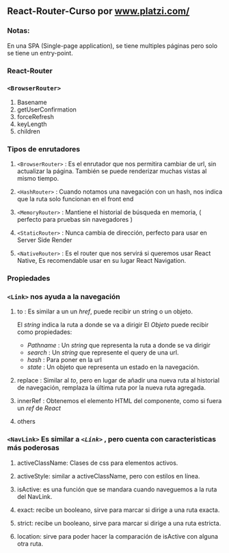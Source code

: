 ## React-Router-Curso  por www.platzi.com/‎

### Notas:

En una SPA (Single-page application), se tiene multiples páginas pero solo se tiene un entry-point.

### React-Router

### ```<BrowserRouter>```
1. Basename
2. getUserConfirmation
3. forceRefresh
4. keyLength
5. children

### Tipos de enrutadores 

1. ```<BrowserRouter>``` : Es el enrutador que nos permitira cambiar de url,
sin actualizar la página. También se puede renderizar muchas vistas al mismo tiempo.

2. ```<HashRouter>``` : Cuando notamos una navegación con un hash, nos indica que la ruta solo funcionan en el front end

3. ```<MemoryRouter>``` : Mantiene el historial de búsqueda en memoria, ( perfecto para pruebas sin navegadores )

4. ```<StaticRouter>``` : Nunca cambia de dirección, perfecto para usar en Server Side Render

5. ```<NativeRouter>``` : Es el router que nos servirá si queremos usar React Native, Es recomendable usar en su lugar React Navigation.

### Propiedades

### ```<Link>``` nos ayuda a la navegación

1. to : Es similar a un un _href_, puede recibir un string o un objeto.

      El _string_ indica la  ruta a donde se va a dirigir
      El _Objeto_ puede recibir como propiedades:
      * _Pathname_ : Un _string_ que representa la ruta a donde se va dirigir
      * _search_ : Un _string_ que represente el query de una url.
      * _hash_ : Para poner en la url
      * _state_ : Un objeto que representa un estado en la navegación.

2. replace : Similar al _to_, pero en lugar de añadir una nueva ruta al historial de navegación, remplaza la última ruta por la nueva ruta agregada.

3. innerRef : Obtenemos el elemento HTML del componente, como si fuera un _ref_ de _React_

4. others

### ```<NavLink>``` Es similar a  _```<Link>```_ , pero cuenta con caracteristicas más poderosas


1. activeClassName: Clases de css para elementos activos.

2. activeStyle: similar a activeClassName, pero con estilos en línea.

3. isActive: es una función que se mandara cuando naveguemos a la ruta del NavLink.

4. exact: recibe un booleano, sirve para marcar si dirige a una ruta exacta.

5. strict: recibe un booleano, sirve para marcar si dirige a una ruta estricta.

6. location: sirve para poder hacer la comparación de isActive con alguna otra ruta.
